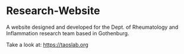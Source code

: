 # Research-Website
A website designed and developed for the Dept. of Rheumatology and Inflammation research team based in Gothenburg.

Take a look at:
https://taoslab.org
